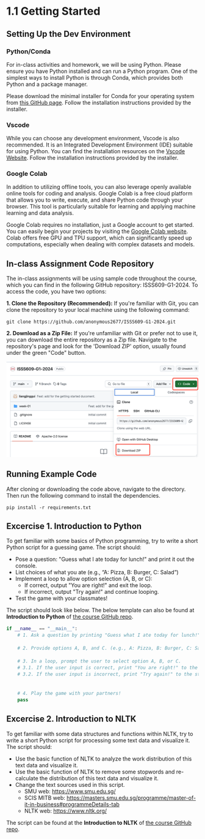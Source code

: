 # 1.1 Getting Started

## Setting Up the Dev Environment

### Python/Conda

For in-class activities and homework, we will be using Python. Please ensure you have Python installed and can run a Python program. One of the simplest ways to install Python is through Conda, which provides both Python and a package manager.

Please download the minimal installer for Conda for your operating system from [this GitHub page](https://github.com/conda-forge/miniforge). Follow the installation instructions provided by the installer.

### Vscode

While you can choose any development environment, Vscode is also recommended. It is an Integrated Development Environment (IDE) suitable for using Python. You can find the installation resources on the [Vscode Website](https://code.visualstudio.com/). Follow the installation instructions provided by the installer.

### Google Colab

In addition to utilizing offline tools, you can also leverage openly available online tools for coding and analysis. Google Colab is a free cloud platform that allows you to write, execute, and share Python code through your browser. This tool is particularly suitable for learning and applying machine learning and data analysis.

Google Colab requires no installation, just a Google account to get started. You can easily begin your projects by visiting the [Google Colab website](https://colab.research.google.com/). Colab offers free GPU and TPU support, which can significantly speed up computations, especially when dealing with complex datasets and models.


## In-class Assignment Code Repository

The in-class assignments will be using sample code throughout the course, which you can find in the following GitHub repository: ISSS609-G1-2024. To access the code, you have two options:

**1. Clone the Repository (Recommended):** If you're familiar with Git, you can clone the repository to your local machine using the following command:

```shell
git clone https://github.com/anonymous2677/ISSS609-G1-2024.git
```


**2. Download as a Zip File:** If you're unfamiliar with Git or prefer not to use it, you can download the entire repository as a Zip file. Navigate to the repository's page and look for the 'Download ZIP' option, usually found under the green "Code" button.


![Image Description](image.png)


## Running Example Code

After cloning or downloading the code above, navigate to the directory. Then run the following command to install the dependencies.

```shell
pip install -r requirements.txt
```

## Excercise 1. Introduction to Python

To get familiar with some basics of Python programming, try to write a short Python script for a guessing game. The script should:

- Pose a question: "Guess what I ate today for lunch!" and print it out the console.
- List choices of what you ate (e.g., “A: Pizza, B: Burger, C: Salad”)
- Implement a loop to allow option selection (A, B, or C):
    - If correct, output "You are right!" and exit the loop.
    - If incorrect, output "Try again!" and continue looping.
- Test the game with your classmates!

The script should look like below. The below template can also be found at **Introduction to Python** of [the course GitHub repo](https://github.com/anonymous2677/ISSS609-G1-2024/blob/main/week-01/01_gettting_started.ipynb).

```python
if __name__ == "__main__":
    # 1. Ask a question by printing "Guess what I ate today for lunch!" to the standard output.

    # 2. Provide options A, B, and C. (e.g., A: Pizza, B: Burger, C: Salad) by printing them to the standard output.

    # 3. In a loop, prompt the user to select option A, B, or C.
    # 3.1. If the user input is correct, print "You are right!" to the standard output and break the loop.
    # 3.2. If the user input is incorrect, print "Try again!" to the standard output.


    # 4. Play the game with your partners!
    pass
```

## Excercise 2. Introduction to NLTK

To get familiar with some data structures and functions within NLTK, try to write a short Python script for processing some text data and visualize it. The script should:

- Use the basic function of NLTK to analyze the work distribution of this text data and visualize it.
- Use the basic function of NLTK to remove some stopwords and re-calculate the distribution of this text data and visualize it.
- Change the text sources used in this script.
    - SMU web: https://www.smu.edu.sg/
    - SCIS MITB web: https://masters.smu.edu.sg/programme/master-of-it-in-business#programmeDetails-tab
    - NLTK web: https://www.nltk.org/

The script can be found at the **Introduction to NLTK** of [the course GitHub repo](https://github.com/anonymous2677/ISSS609-G1-2024/blob/main/week-01/01_gettting_started.ipynb).
